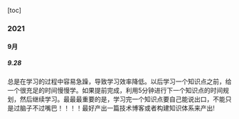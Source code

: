 [toc]

### 2021

#### 9月

##### 9.28

总是在学习的过程中容易急躁，导致学习效率降低。以后学习一个知识点之前，给一个很充足的时间慢慢学。如果提前完成，利用5分钟进行下一个知识点的时间规划，然后继续学习。最最最重要的是，学习完一个知识点要自己能说出口，不能只是过脑子不过嘴巴！！！！最好产出一篇技术博客或者构建知识体系来产出!

